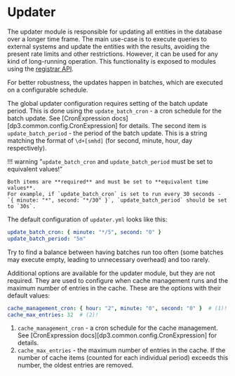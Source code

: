 # Updater

The updater module is responsible for updating all entities in the database over a longer time frame.
The main use-case is to execute queries to external systems and update the entities with the results,
avoiding the present rate limits and other restrictions.
However, it can be used for any kind of long-running operation.
This functionality is exposed to modules using the [registrar API](../modules.md#periodic-update-callbacks).

For better robustness, the updates happen in batches, which are executed on a configurable schedule.

The global updater configuration requires setting of the batch update period.
This is done using the `update_batch_cron` - a cron schedule for the batch update. See [CronExpression docs][dp3.common.config.CronExpression] for details.
The second item is `update_batch_period` - the period of the batch update. This is a string matching the format of `\d+[smhd]` (for second, minute, hour, day respectively).

!!! warning "`update_batch_cron` and `update_batch_period` must be set to equivalent values!"

    Both items are **required** and must be set to **equivalent time values**.
    For example, if `update_batch_cron` is set to run every 30 seconds - 
    `{ minute: "*", second: "*/30" }`, `update_batch_period` should be set to `30s`.

The default configuration of `updater.yml` looks like this:

```yaml
update_batch_cron: { minute: "*/5", second: "0" }
update_batch_period: "5m"
```

Try to find a balance between having batches run too often (some batches may execute empty,
leading to unnecessary overhead) and too rarely.

Additional options are available for the updater module, but they are not required.
They are used to configure when cache management runs and the maximum number of entries in the cache.
These are the options with their default values:

```yaml
cache_management_cron: { hour: "2", minute: "0", second: "0" }  # (1)!
cache_max_entries: 32  # (2)!
```

1. `cache_management_cron` - a cron schedule for the cache management. See [CronExpression docs][dp3.common.config.CronExpression] for details.
2. `cache_max_entries` - the maximum number of entries in the cache. If the number of cache items (counted for each individual period) exceeds this number, the oldest entries are removed.

